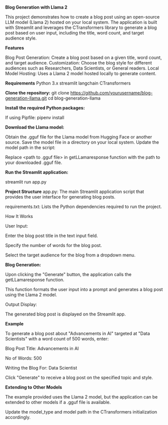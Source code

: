 **Blog Generation with Llama 2**

This project demonstrates how to create a blog post using an open-source LLM model (Llama 2) hosted on your local system. 
The application is built with Streamlit and leverages the CTransformers library to generate a blog post based on user input, including the title, word count, and target audience style.

**Features**

Blog Post Generation: Create a blog post based on a given title, word count, and target audience.
Customization: Choose the blog style for different audiences such as Researchers, Data Scientists, or General readers.
Local Model Hosting: Uses a Llama 2 model hosted locally to generate content.

**Requirements**
Python 3.x
streamlit
langchain
CTransformers

**Clone the repository:**
git clone https://github.com/yourusername/blog-generation-llama.git
cd blog-generation-llama

**Install the required Python packages:**

If using Pipfile:
pipenv install

**Download the Llama model:**

Obtain the .gguf file for the Llama model from Hugging Face or another source.
Save the model file in a directory on your local system.
Update the model path in the script:

Replace <path to .gguf file> in getLLamaresponse function with the path to your downloaded .gguf file.

**Run the Streamlit application:**

streamlit run app.py

**Project Structure**
app.py: The main Streamlit application script that provides the user interface for generating blog posts.

requirements.txt: Lists the Python dependencies required to run the project.

How It Works

User Input:

Enter the blog post title in the text input field.

Specify the number of words for the blog post.

Select the target audience for the blog from a dropdown menu.

**Blog Generation:**

Upon clicking the "Generate" button, the application calls the getLLamaresponse function.

This function formats the user input into a prompt and generates a blog post using the Llama 2 model.

Output Display:

The generated blog post is displayed on the Streamlit app.

**Example**

To generate a blog post about "Advancements in AI" targeted at "Data Scientists" with a word count of 500 words, enter:

Blog Post Title: Advancements in AI

No of Words: 500

Writing the Blog For: Data Scientist

Click "Generate" to receive a blog post on the specified topic and style.

**Extending to Other Models**

The example provided uses the Llama 2 model, but the application can be extended to other models if a .gguf file is available.

Update the model_type and model path in the CTransformers initialization accordingly.
